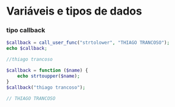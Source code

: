 # Variáveis e tipos de dados
### tipo callback
```php
$callback = call_user_func("strtolower", "THIAGO TRANCOSO");
echo $callback;

//thiago trancoso
```

```php
$callback = function ($name) {
	echo strtoupper($name);
}
$callback("thiago trancoso");

// THIAGO TRANCOSO
```
<!--stackedit_data:
eyJoaXN0b3J5IjpbMTg2NDIxNjI1N119
-->